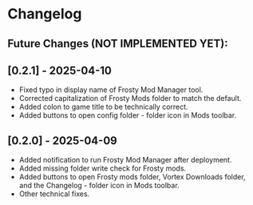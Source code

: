 # Changelog

Future Changes (NOT IMPLEMENTED YET):
- 

## [0.2.1] - 2025-04-10
- Fixed typo in display name of Frosty Mod Manager tool.
- Corrected capitalization of Frosty Mods folder to match the default.
- Added colon to game title to be technically correct.
- Added buttons to open config folder - folder icon in Mods toolbar.

## [0.2.0] - 2025-04-09
- Added notification to run Frosty Mod Manager after deployment.
- Added missing folder write check for Frosty mods.
- Added buttons to open Frosty mods folder, Vortex Downloads folder, and the Changelog - folder icon in Mods toolbar.
- Other technical fixes.